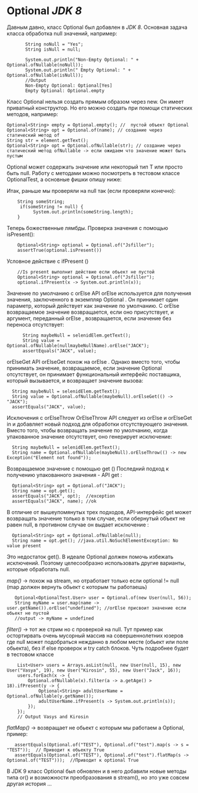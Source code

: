 # Optional<T> *JDK 8*


 Давным давно, класс Optional<T> был добавлен в *JDK 8*.
 Основная задача класса обработка null значений, например:
 
           String noNull = "Yes";
           String isNull = null;
   
           System.out.println("Non-Empty Optional: " + Optional.ofNullable(noNull));
           System.out.println(" Empty Optional: " + Optional.ofNullable(isNull));
           //Output
           Non-Empty Optional: Optional[Yes]
           Empty Optional: Optional.empty
 
  Класс Optional нельзя создать прямым образом через new. Он имеет приватный конструктор. 
  Но его можно создать при помощи статических методов, например: 
  
    Optional<String> empty = Optional.empty(); //  пустой объект Optional
    Optional<String> opt = Optional.of(name); // создание через статический метод of
    String str = element.getText();
    Optional<String> opt = Optional.ofNullable(str); // создание через статический метод ofNullable -> если ожидаем что значение может быть пустым
   
  Optional может содержать значение или некоторый тип Т или просто быть null. 
  Работу с методами можно посмотреть в тестовом классе OptionalTest, а основные фишки опишу ниже: 

  Итак, раньше мы проверяли на null так (если проверяли конечно): 
  
        String someString;
         if(someString != null) {
              System.out.println(someString.length);
        }

  Теперь божественные лямбды. 
  Проверка значения с помощью isPresent():
  
        Optional<String> optional = Optional.of("Jsfiller");
        assertTrue(optional.isPresent())
    
 Условное действие с ifPresent ()
 
        //Is present выполнит действие если обьект не пустой
        Optional<String> optional = Optional.of("Jsfiller");
        optional.ifPresent(x -> System.out.println(x));  
        
  Значение по умолчанию с orElse
  API orElse используется для получения значения, заключенного в экземпляр Optional . 
  Он принимает один параметр, который действует как значение по умолчанию. 
  С orElse возвращаемое значение возвращается, если оно присутствует, и аргумент, переданный orElse , 
  возвращается, если значение без переноса отсутствует:
  
          String maybeNull = selenidElem.getText();
          String value = Optional.ofNullable(nullmaybeNullName).orElse("JACK");
          assertEquals("JACK", value);
          
  orElseGet
  API orElseGet похож на orElse . Однако вместо того, чтобы принимать значение, возвращаемое, 
  если значение Optional отсутствует, он принимает функциональный интерфейс поставщика, который вызывается, и возвращает значение вызова:
  
      String maybeNull = selenidElem.getText();
      String value = Optional.ofNullable(maybeNull).orElseGet(() -> "JACK");
      assertEquals("JACK", value);
            
  Исключения с orElseThrow
  OrElseThrow API следует из orElse и orElseGet in и добавляет новый подход для обработки отсутствующего значения. 
  Вместо того, чтобы возвращать значение по умолчанию, когда упакованное значение отсутствует, оно генерирует исключение:
  
      String maybeNull = selenidElem.getText();
      String name = Optional.ofNullable(maybeNull).orElseThrow(() -> new Exception("Element not found"));
        
  
  Возвращаемое значение с помощью get ()
  Последний подход к получению упакованного значения - API get :
  
      Optional<String> opt = Optional.of("JACK");
      String name = opt.get();
      assertEquals("JACK", opt);  //exception
      assertEquals("JACK", name); //ok
  
  В отличие от вышеупомянутых трех подходов, API-интерфейс get может возвращать значение только в том случае, если обернутый объект не равен null, 
  в противном случае он выдает исключение :
  
      Optional<String> opt = Optional.ofNullable(null);
      String name = opt.get(); //java.util.NoSuchElementException: No value present

      
  Это недостаток get(). В идеале Optional должен помочь избежать исключений.
  Поэтому целесообразно использовать другие варианты, которые обработать null.
  
  *map()* -> похож на stream, но отработает только если optional != null (map должен вернуть обьект с которым ты работаешь)
  
       Optional<OptionalTest.User> user = Optional.of(new User(null, 56));
       String myName = user.map(name -> user.getName()).orElse("undefined"); //orElse присвоит значение если обьект не пустой
       //output -> myName = undefined
      
  *filter()* -> тот же стрим но с проверкой на null. 
  Тут пример как остортирвать очень мусорный массив на совершеннолетних юзеров где null может подобраться нежданно в любом 
  месте (обьект или поле обьекта), без if else проверок и try catch блоков.
  Чуть подробнее будет в тестовом классе
  
        List<User> users = Arrays.asList(null, new User(null, 15), new User("Vasya", 19), new User("Kirosin", 55), new User("Jack", 16));
        users.forEach(x -> {
            Optional.ofNullable(x).filter(a -> a.getAge() > 18).ifPresent(y -> {
                Optional<String> adultUserName = Optional.ofNullable(y.getName());
                adultUserName.ifPresent(s -> System.out.println(s));
            });
        });
        // Output Vasys and Kirosin  
        
  *flatMap()* -> возвращает не обьект с которым мы работаем а Optional, 
  пример:
  
       assertEquals(Optional.of("TEST"), Optional.of("test").map(s -> s = "TEST"));  // Приводит к обьекту True
       assertEquals(Optional.of("TEST"), Optional.of("test").flatMap(s -> Optional.of("TEST")));  //Приводит к optional True
       
       
  В JDK 9 класс Optional был обновлен и в него добавили новые методы типа or() и возможности 
  преобразования в stream(), но это уже совсем другая история ... 
  
        
  
        
  
        
 
        
  
        
 

  
  
                                
                                       

 
